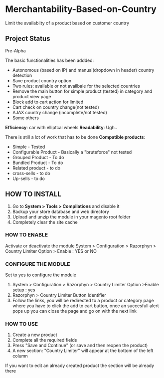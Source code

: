 # Merchantability-Based-on-Country
Limit the availabilty of a product based on customer country

## Project Status
Pre-Alpha

The basic functionalities has been addded:
 * Autonomous (based on IP) and manual(dropdown in header) country detection
 * Save product country option
 * Two rules: available or not availbale for the selected countries
 * Remove the main button for simple product (tested) in category and product view page
 * Block add to cart action for limited
 * Cart check on country change(not tested)
 * AJAX country change (incomplete/not tested)
 * Some others

**Efficiency**: car with elliptcal wheels
**Readability**: Ugh..

There is still a lot of work that has to be done
 **Compatible products**:
  * Simple - Tested
  * Configurable Product - Basically a "bruteforce" not tested
  * Grouped Product - To do
  * Bundled Product - To do
  * Related product - to do
  * cross-sells - to do
  * Up-sells - to do
  
  
## HOW TO INSTALL

 1. Go to **System > Tools > Compilations** and disable it
 2. Backup your store database and web directory
 3. Upload and  unzip the module in your magento root folder
 4. Completely clear the site cache

### HOW TO ENABLE
 Activate or deactivate the module
 System > Configuration > Razorphyn > Country Limiter Option > Enable : YES  or NO

 
### CONFIGURE THE MODULE
  Set to yes to configure the module
  1. System > Configuration > Razorphyn > Country Limiter Option >Enable setup : yes
  2. Razorphyn > Country Limiter Button Identifier
  3. Follow the links, you will be redirected to a product or category page where you have to click the add to cart button, once an succesfull alert pops up you can close the page and go on with the next link
 
### HOW TO USE
 1. Create a new product
 2. Complete all the required fields
 3. Press "Save and Continue" (or save and then reopen the product)
 4. A new section: "Country Limiter" will appear at the bottom of the left column

If you want to edit an already created product the section will be already there
